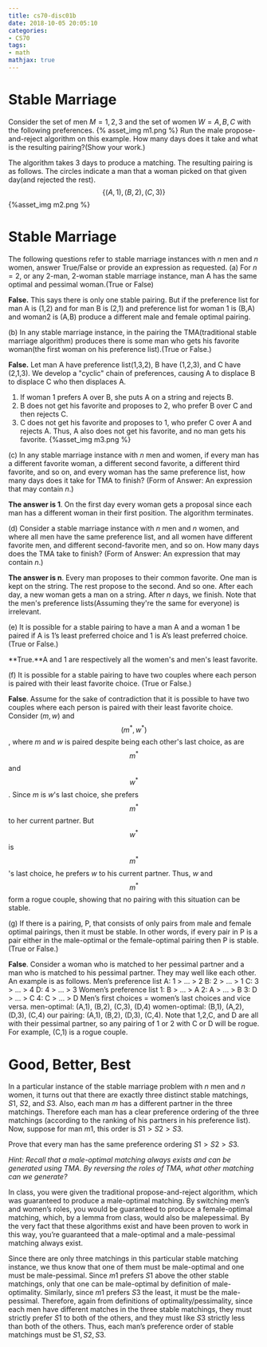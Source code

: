 ```yaml
---
title: cs70-disc01b
date: 2018-10-05 20:05:10
categories:
- CS70
tags:
- math
mathjax: true
---
```


# Stable Marriage

Consider the set of men $M={1,2,3}$ and the set of women $W={A,B,C}$ with the following preferences.
{% asset_img m1.png %}
Run the male propose-and-reject algorithm on this example. How many days does it take and what is the resulting pairing?(Show your work.)
<!-- more -->
The algorithm takes 3 days to produce a matching. The resulting pairing is as follows. The circles indicate a man that a woman picked on that given day(and rejected the rest).
$$\{(A,1),(B,2),(C,3)\}$$
{%asset_img m2.png %}

# Stable Marriage

The following questions refer to stable marriage instances with $n$ men and $n$ women, answer True/False or provide an expression as requested.
(a) For $n=2$, or any 2-man, 2-woman stable marriage instance, man A has the same optimal and pessimal woman.(True or False)

**False.** This says there is only one stable pairing. But if the preference list for man A is (1,2) and for man B is (2,1) and preference list for woman 1 is (B,A) and woman2 is (A,B) produce a different male and female optimal pairing.

(b) In any stable marriage instance, in the pairing the TMA(traditional stable marriage algorithm) produces there is some man who gets his favorite woman(the first woman on his preference list).(True or False.)

**False.** Let man A have preference list(1,3,2), B have (1,2,3), and C have (2,1,3). We develop a "cyclic" chain of preferences, causing A to displace B to displace C who then displaces A.
1. If woman 1 prefers A over B, she puts A on a string and rejects B.
2. B does not get his favorite and proposes to 2, who prefer B over C and then rejects C.
3. C does not get his favorite and proposes to 1, who prefer C over A and rejects A.
Thus, A also does not get his favorite, and no man gets his favorite.
{%asset_img m3.png %}

(c) In any stable marriage instance with $n$ men and women, if every man has a different favorite
woman, a different second favorite, a different third favorite, and so on, and every woman has
the same preference list, how many days does it take for TMA to finish? (Form of Answer: An
expression that may contain $n$.)

**The answer is 1**. On the first day every woman gets a proposal since each man has a different woman in their first position. The algorithm terminates.

(d) Consider a stable marriage instance with $n$ men and $n$ women, and where all men have the same preference list, and all women have different favorite men, and different second-favorite men, and so on. How many days does the TMA take to finish? (Form of Answer: An expression that may contain $n$.)

**The answer is n**. Every man proposes to their common favorite. One man is kept on the string. The rest propose to the second. And so one. After each day, a new woman gets a man on a string. After $n$ days, we finish. Note that the men's preference lists(Assuming they're the same for everyone) is irrelevant.

(e) It is possible for a stable pairing to have a man A and a woman 1 be paired if A is 1’s least preferred choice and 1 is A’s least preferred choice. (True or False.)

**True.**A and 1 are respectively all the women's and men's least favorite.

(f) It is possible for a stable pairing to have two couples where each person is paired with their least favorite choice. (True or False.)

**False**. Assume for the sake of contradiction that it is possible to have two couples where each person is paired with their least favorite choice. Consider $(m,w)$ and $$(m^*,w^*)$$, where $m$ and $w$ is paired despite being each other's last choice, as are $$m^*$$ and $$w^*$$. Since $m$ is $w$'s last choice, she prefers $$m^*$$ to her current partner. But $$w^*$$ is $$m^*$$'s last choice, he prefers $w$ to his current partner. Thus, $w$ and $$m^*$$ form a rogue couple, showing that no pairing with this situation can be stable.

(g) If there is a pairing, P, that consists of only pairs from male and female optimal pairings, then it must be stable. In other words, if every pair in P is a pair either in the male-optimal or the female-optimal pairing then P is stable. (True or False.)

**False**. Consider a woman who is matched to her pessimal partner and a man who is matched to his pessimal partner. They may well like each other.
An example is as follows.
Men’s preference list
A: 1 > ... > 2
B: 2 > ... > 1
C: 3 > ... > 4
D: 4 > ... > 3
Women’s preference list
1: B > ... > A
2: A > ... > B
3: D > ... > C
4: C > ... > D
Men’s first choices = women’s last choices and vice versa.
men-optimal: (A,1), (B,2), (C,3), (D,4)
women-optimal: (B,1), (A,2), (D,3), (C,4)
our pairing: (A,1), (B,2), (D,3), (C,4). Note that 1,2,C, and D are all with their pessimal
partner, so any pairing of 1 or 2 with C or D will be rogue. For example, (C,1) is a rogue couple.

# Good, Better, Best
In a particular instance of the stable marriage problem with $n$ men and $n$ women, it turns out that there are exactly three distinct stable matchings, $S1$, $S2$, and $S3$. Also, each man $m$ has a different partner in the three matchings. Therefore each man has a clear preference ordering of the three matchings (according to the ranking of his partners in his preference list). Now, suppose for man $m1$, this order is $S1 > S2 > S3$.

Prove that every man has the same preference ordering $S1 > S2 > S3$.

*Hint: Recall that a male-optimal matching always exists and can be generated using TMA. By reversing the roles of TMA, what other matching can we generate?*

In class, you were given the traditional propose-and-reject algorithm, which was guaranteed to produce a male-optimal matching. By switching men’s and women’s roles, you would be guaranteed to produce a female-optimal matching, which, by a lemma from class, would also be malepessimal. By the very fact that these algorithms exist and have been proven to work in this way, you’re guaranteed that a male-optimal and a male-pessimal matching always exist.

Since there are only three matchings in this particular stable matching instance, we thus know that one of them must be male-optimal and one must be male-pessimal. Since $m1$ prefers $S1$ above the other stable matchings, only that one can be male-optimal by definition of male-optimality. Similarly, since $m1$ prefers $S3$ the least, it must be the male-pessimal. Therefore, again from
definitions of optimality/pessimality, since each men have different matches in the three stable matchings, they must strictly prefer $S1$ to both of the others, and they must like $S3$ strictly less than both of the others. Thus, each man’s preference order of stable matchings must be $S1,S2,S3$.
